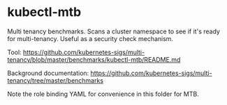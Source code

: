 # kubectl-mtb

Multi tenancy benchmarks. Scans a cluster namespace to see if it's ready for multi-tenancy. Useful as a security check mechanism.

Tool: https://github.com/kubernetes-sigs/multi-tenancy/blob/master/benchmarks/kubectl-mtb/README.md

Background documentation: https://github.com/kubernetes-sigs/multi-tenancy/tree/master/benchmarks

Note the role binding YAML for convenience in this folder for MTB.
